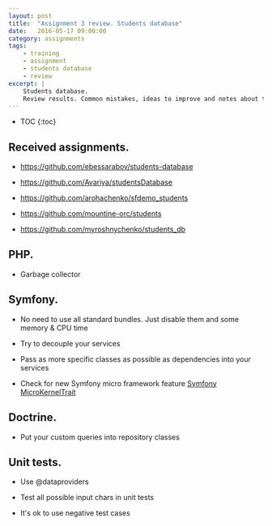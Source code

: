 ```yaml
---
layout: post
title:  "Assignment 3 review. Students database"
date:   2016-05-17 09:00:00
category: assignments
tags:
    - training
    - assignment
    - students database
    - review
excerpt: |
    Students database.
    Review results. Common mistakes, ideas to improve and notes about this assignment.
---
```

* TOC
{:toc}

## Received assignments.

* https://github.com/ebessarabov/students-database

* https://github.com/Avariya/studentsDatabase

* https://github.com/arohachenko/sfdemo_students

* https://github.com/mountine-orc/students

* https://github.com/myroshnychenko/students_db

## PHP.

* Garbage collector

## Symfony.

* No need to use all standard bundles. Just disable them and some memory & CPU time

* Try to decouple your services

* Pass as more specific classes as possible as dependencies into your services

* Check for new Symfony micro framework feature [Symfony MicroKernelTrait][symfony-microkerneltrait]

## Doctrine.

* Put your custom queries into repository classes

## Unit tests.

* Use @dataproviders

* Test all possible input chars in unit tests

* It's ok to use negative test cases

[symfony-microkerneltrait]: http://symfony.com/doc/current/cookbook/configuration/micro-kernel-trait.html